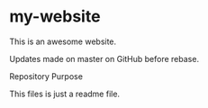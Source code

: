 # my-website

This is an awesome website.

Updates made on master on GitHub before rebase.



Repository Purpose

This files is just a readme file.

